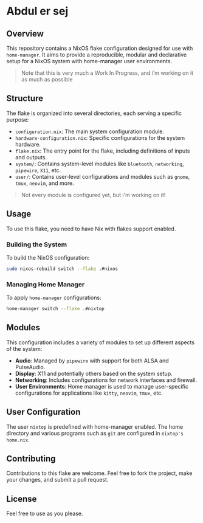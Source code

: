 # Abdul er sej

## Overview

This repository contains a NixOS flake configuration designed for use with
`home-manager`. It aims to provide a reproducible, modular and declarative setup
for a NixOS system with home-manager user environments.

> Note that this is very much a Work In Progress, and i'm working on it as much
> as possible

## Structure

The flake is organized into several directories, each serving a specific purpose:

- `configuration.nix`: The main system configuration module.
- `hardware-configuration.nix`: Specific configurations for the system hardware.
- `flake.nix`: The entry point for the flake, including definitions of inputs and outputs.
- `system/`: Contains system-level modules like `bluetooth`, `networking`, `pipewire`, `X11`, etc.
- `user/`: Contains user-level configurations and modules such as `gnome`, `tmux`, `neovim`, and more.

> Not every module is configured yet, but i'm working on it!

## Usage

To use this flake, you need to have Nix with flakes support enabled.

### Building the System

To build the NixOS configuration:

```bash
sudo nixos-rebuild switch --flake .#nixos
```

### Managing Home Manager

To apply `home-manager` configurations:

```bash
home-manager switch --flake .#nixtop
```

## Modules

This configuration includes a variety of modules to set up different aspects of
the system:

- **Audio**: Managed by `pipewire` with support for both ALSA and PulseAudio.
- **Display**: X11 and potentially others based on the system setup.
- **Networking**: Includes configurations for network interfaces and firewall.
- **User Environments**: Home manager is used to manage user-specific configurations for applications like `kitty`, `neovim`, `tmux`, etc.

## User Configuration

The user `nixtop` is predefined with home-manager enabled. The home directory
and various programs such as `git` are configured in `nixtop's home.nix`.

## Contributing

Contributions to this flake are welcome. Feel free to fork the project, make
your changes, and submit a pull request.

## License

Feel free to use as you please. 
